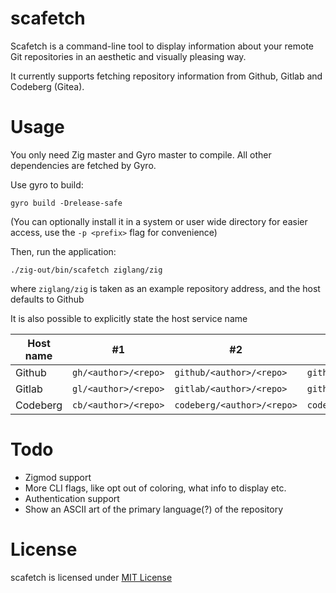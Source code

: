 # scafetch
Scafetch is a command-line tool to display information about your remote Git repositories in an aesthetic and visually pleasing way.

It currently supports fetching repository information from Github, Gitlab and Codeberg (Gitea).

# Usage
You only need Zig master and Gyro master to compile. All other dependencies are fetched by Gyro.

Use gyro to build:
```
gyro build -Drelease-safe
```
(You can optionally install it in a system or user wide directory for easier access, use the ``-p <prefix>`` flag for convenience)

Then, run the application:
```
./zig-out/bin/scafetch ziglang/zig
```
where ``ziglang/zig`` is taken as an example repository address, and the host defaults to Github

It is also possible to explicitly state the host service name

Host name | #1                     | #2                           | #3
----------|------------------------|------------------------------|---------------------------------
Github    | ``gh/<author>/<repo>`` | ``github/<author>/<repo>``   | ``github.com/<author>/<repo>``
Gitlab    | ``gl/<author>/<repo>`` | ``gitlab/<author>/<repo>``   | ``githlab.com/<author>/<repo>``
Codeberg  | ``cb/<author>/<repo>`` | ``codeberg/<author>/<repo>`` | ``codeberg.org/<author>/<repo>``

# Todo
- Zigmod support
- More CLI flags, like opt out of coloring, what info to display etc.
- Authentication support
- Show an ASCII art of the primary language(?) of the repository

# License
scafetch is licensed under [MIT License](LICENSE)
